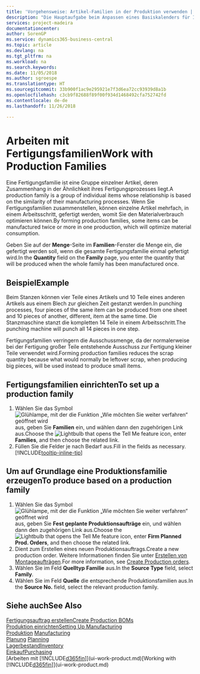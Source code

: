 ```yaml
---
title: 'Vorgehensweise: Artikel-Familien in der Produktion verwenden | Microsoft Docs'
description: "Die Hauptaufgabe beim Anpassen eines Basiskalenders für Ihre Firma oder einen Ihrer Geschäftspartner ist, alle Änderungen am Status der Daten als freie Tage oder Arbeitstage einzugeben."
services: project-madeira
documentationcenter: 
author: SorenGP
ms.service: dynamics365-business-central
ms.topic: article
ms.devlang: na
ms.tgt_pltfrm: na
ms.workload: na
ms.search.keywords: 
ms.date: 11/05/2018
ms.author: sgroespe
ms.translationtype: HT
ms.sourcegitcommit: 33b900f1ac9e295921e7f3d6ea72cc93939d8a1b
ms.openlocfilehash: c3cb9f82688f89f00f934d1468492cfa752742fd
ms.contentlocale: de-de
ms.lasthandoff: 11/26/2018

---
```

# <a name="work-with-production-families"></a><span data-ttu-id="edb4f-103">Arbeiten mit Fertigungsfamilien</span><span class="sxs-lookup"><span data-stu-id="edb4f-103">Work with Production Families</span></span>
<span data-ttu-id="edb4f-104">Eine Fertigungsfamilie ist eine Gruppe einzelner Artikel, deren Zusammenhang in der Ähnlichkeit ihres Fertigungsprozesses liegt.</span><span class="sxs-lookup"><span data-stu-id="edb4f-104">A production family is a group of individual items whose relationship is based on the similarity of their manufacturing processes.</span></span> <span data-ttu-id="edb4f-105">Wenn Sie Fertigungsfamilien zusammenstellen, können einzelne Artikel mehrfach, in einem Arbeitsschritt, gefertigt werden, womit Sie den Materialverbrauch optimieren können.</span><span class="sxs-lookup"><span data-stu-id="edb4f-105">By forming production families, some items can be manufactured twice or more in one production, which will optimize material consumption.</span></span>

<span data-ttu-id="edb4f-106">Geben Sie auf der **Menge**-Seite im **Familien**-Fenster die Menge ein, die gefertigt werden soll, wenn die gesamte Fertigungsfamilie einmal gefertigt wird.</span><span class="sxs-lookup"><span data-stu-id="edb4f-106">In the **Quantity** field on the **Family** page, you enter the quantity that will be produced when the whole family has been manufactured once.</span></span>

## <a name="example"></a><span data-ttu-id="edb4f-107">Beispiel</span><span class="sxs-lookup"><span data-stu-id="edb4f-107">Example</span></span>
<span data-ttu-id="edb4f-108">Beim Stanzen können vier Teile eines Artikels und 10 Teile eines anderen Artikels aus einem Blech zur gleichen Zeit gestanzt werden.</span><span class="sxs-lookup"><span data-stu-id="edb4f-108">In punching processes, four pieces of the same item can be produced from one sheet and 10 pieces of another, different, item at the same time.</span></span> <span data-ttu-id="edb4f-109">Die Stanzmaschine stanzt die kompletten 14 Teile in einem Arbeitsschritt.</span><span class="sxs-lookup"><span data-stu-id="edb4f-109">The punching machine will punch all 14 pieces in one step.</span></span>

<span data-ttu-id="edb4f-110">Fertigungsfamilien verringern die Ausschussmenge, da der normalerweise bei der Fertigung großer Teile entstehende Ausschuss zur Fertigung kleiner Teile verwendet wird.</span><span class="sxs-lookup"><span data-stu-id="edb4f-110">Forming production families reduces the scrap quantity because what would normally be leftover scrap, when producing big pieces, will be used instead to produce small items.</span></span>

## <a name="to-set-up-a-production-family"></a><span data-ttu-id="edb4f-111">Fertigungsfamilien einrichten</span><span class="sxs-lookup"><span data-stu-id="edb4f-111">To set up a production family</span></span>
1. <span data-ttu-id="edb4f-112">Wählen Sie das Symbol ![Glühlampe, mit der die Funktion „Wie möchten Sie weiter verfahren“ geöffnet wird](media/ui-search/search_small.png "Wie möchten Sie weiter verfahren?") aus, geben Sie **Familien** ein, und wählen dann den zugehörigen Link aus.</span><span class="sxs-lookup"><span data-stu-id="edb4f-112">Choose the ![Lightbulb that opens the Tell Me feature](media/ui-search/search_small.png "Tell me what you want to do") icon, enter **Families**, and then choose the related link.</span></span>
2. <span data-ttu-id="edb4f-113">Füllen Sie die Felder je nach Bedarf aus.</span><span class="sxs-lookup"><span data-stu-id="edb4f-113">Fill in the fields as necessary.</span></span> [!INCLUDE[tooltip-inline-tip](includes/tooltip-inline-tip_md.md)]

## <a name="to-produce-based-on-a-production-family"></a><span data-ttu-id="edb4f-114">Um auf Grundlage eine Produktionsfamilie erzeugen</span><span class="sxs-lookup"><span data-stu-id="edb4f-114">To produce based on a production family</span></span>
1. <span data-ttu-id="edb4f-115">Wählen Sie das Symbol ![Glühlampe, mit der die Funktion „Wie möchten Sie weiter verfahren“ geöffnet wird](media/ui-search/search_small.png "Wie möchten Sie weiter verfahren?") aus, geben Sie **Fest geplante Produktionsaufträge** ein, und wählen dann den zugehörigen Link aus.</span><span class="sxs-lookup"><span data-stu-id="edb4f-115">Choose the ![Lightbulb that opens the Tell Me feature](media/ui-search/search_small.png "Tell me what you want to do") icon, enter **Firm Planned Prod. Orders**, and then choose the related link.</span></span>
2. <span data-ttu-id="edb4f-116">Dient zum Erstellen eines neuen Produktionsauftrags.</span><span class="sxs-lookup"><span data-stu-id="edb4f-116">Create a new production order.</span></span> <span data-ttu-id="edb4f-117">Weitere Informationen finden Sie unter [Erstellen von Montageaufträgen](production-how-to-create-production-orders.md).</span><span class="sxs-lookup"><span data-stu-id="edb4f-117">For more information, see [Create Production orders](production-how-to-create-production-orders.md).</span></span>
3. <span data-ttu-id="edb4f-118">Wählen Sie im Feld **Quelltyp** **Familie** aus.</span><span class="sxs-lookup"><span data-stu-id="edb4f-118">In the **Source Type** field, select **Family**.</span></span>  
4. <span data-ttu-id="edb4f-119">Wählen Sie im Feld **Quelle** die entsprechende Produktionsfamilien aus.</span><span class="sxs-lookup"><span data-stu-id="edb4f-119">In the **Source No.** field, select the relevant production family.</span></span>

## <a name="see-also"></a><span data-ttu-id="edb4f-120">Siehe auch</span><span class="sxs-lookup"><span data-stu-id="edb4f-120">See Also</span></span>
[<span data-ttu-id="edb4f-121">Fertigungsauftrag erstellen</span><span class="sxs-lookup"><span data-stu-id="edb4f-121">Create Production BOMs</span></span>](production-how-to-create-production-boms.md)  
[<span data-ttu-id="edb4f-122">Produktion einrichten</span><span class="sxs-lookup"><span data-stu-id="edb4f-122">Setting Up Manufacturing</span></span>](production-configure-production-processes.md)  
<span data-ttu-id="edb4f-123">[Produktion](production-manage-manufacturing.md)  </span><span class="sxs-lookup"><span data-stu-id="edb4f-123">[Manufacturing](production-manage-manufacturing.md)  </span></span>  
<span data-ttu-id="edb4f-124">[Planung](production-planning.md) </span><span class="sxs-lookup"><span data-stu-id="edb4f-124">[Planning](production-planning.md) </span></span>  
[<span data-ttu-id="edb4f-125">Lagerbestand</span><span class="sxs-lookup"><span data-stu-id="edb4f-125">Inventory</span></span>](inventory-manage-inventory.md)  
[<span data-ttu-id="edb4f-126">Einkauf</span><span class="sxs-lookup"><span data-stu-id="edb4f-126">Purchasing</span></span>](purchasing-manage-purchasing.md)  
<span data-ttu-id="edb4f-127">[Arbeiten mit [!INCLUDE[d365fin](includes/d365fin_md.md)]](ui-work-product.md)</span><span class="sxs-lookup"><span data-stu-id="edb4f-127">[Working with [!INCLUDE[d365fin](includes/d365fin_md.md)]](ui-work-product.md)</span></span>


